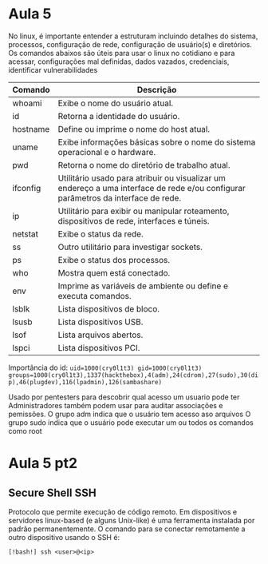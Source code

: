 # Aula 5
No linux, é importante entender a estruturam incluindo detalhes do sistema, processos, configuração de rede, configuração de usuário(s) e diretórios. Os comandos abaixos são úteis para usar o linux no cotidiano e para acessar, configurações mal definidas, dados vazados, credenciais, identificar vulnerabilidades

| Comando   | Descrição                                                                       |
|-----------|---------------------------------------------------------------------------------|
| whoami    | Exibe o nome do usuário atual.                                                 |
| id        | Retorna a identidade do usuário.                                               |
| hostname  | Define ou imprime o nome do host atual.                                        |
| uname     | Exibe informações básicas sobre o nome do sistema operacional e o hardware.   |
| pwd       | Retorna o nome do diretório de trabalho atual.                                 |
| ifconfig  | Utilitário usado para atribuir ou visualizar um endereço a uma interface de rede e/ou configurar parâmetros da interface de rede. |
| ip        | Utilitário para exibir ou manipular roteamento, dispositivos de rede, interfaces e túneis. |
| netstat   | Exibe o status da rede.                                                       |
| ss        | Outro utilitário para investigar sockets.                                      |
| ps        | Exibe o status dos processos.                                                 |
| who       | Mostra quem está conectado.                                                   |
| env       | Imprime as variáveis de ambiente ou define e executa comandos.                |
| lsblk     | Lista dispositivos de bloco.                                                  |
| lsusb     | Lista dispositivos USB.                                                       |
| lsof      | Lista arquivos abertos.                                                       |
| lspci     | Lista dispositivos PCI.                                                       |

Importância do id:
`uid=1000(cry0l1t3) gid=1000(cry0l1t3) groups=1000(cry0l1t3),1337(hackthebox),4(adm),24(cdrom),27(sudo),30(dip),46(plugdev),116(lpadmin),126(sambashare)`

Usado por pentesters para descobrir qual acesso um usuario pode ter
Administradores também podem usar para auditar associações e pemissões.
O grupo adm indica que o usuário tem acesso aso arquivos 
O grupo sudo indica que o usuário pode executar um ou todos os comandos como root


# Aula 5 pt2

## Secure Shell SSH

Protocolo que permite execução de código remoto. Em dispositivos e servidores linux-based (e alguns Unix-like) é uma ferramenta instalada por padrão permanentemente. O comando para se conectar remotamente a outro dispositivo usando o SSH é:

`[!bash!] ssh <user>@<ip>`

